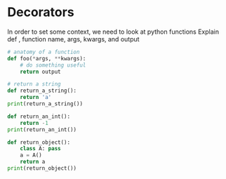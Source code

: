 # Decorators

In order to set some context, we need to look at python functions 
Explain def , function name, args, kwargs, and output

```python
# anatomy of a function
def foo(*args, **kwargs):
    # do something useful
    return output

# return a string
def return_a_string():
    return 'a'
print(return_a_string())

def return_an_int():
    return -1 
print(return_an_int())

def return_object():
	class A: pass
	a = A()
	return a
print(return_object())
```


